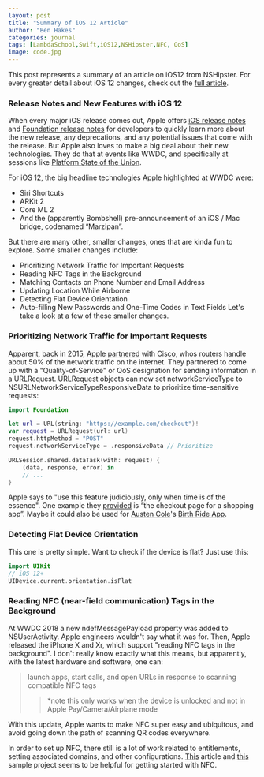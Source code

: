 ```yaml
---
layout: post
title: "Summary of iOS 12 Article"
author: "Ben Hakes"
categories: journal
tags: [LambdaSchool,Swift,iOS12,NSHipster,NFC, QoS]
image: code.jpg
---
```


This post represents a summary of an article on iOS12 from NSHipster. For every greater detail about iOS 12 changes, check out the [full article](https://nshipster.com/ios-12/).

### Release Notes and New Features with iOS 12

When every major iOS release comes out, Apple offers [iOS release notes](https://developer.apple.com/documentation/ios_release_notes/ios_12_release_notes) and [Foundation release notes](https://developer.apple.com/documentation/ios_release_notes/ios_12_release_notes/foundation_release_notes) for developers to quickly learn more about the new release, any deprecations, and any potential issues that come with the release. But Apple also loves to make a big deal about their new technologies. They do that at events like WWDC, and specifically at sessions like [Platform State of the Union](https://developer.apple.com/videos/play/wwdc2018/102/).

For iOS 12, the big headline technologies Apple highlighted at WWDC were: 
- Siri Shortcuts
- ARKit 2
- Core ML 2
- And the (apparently Bombshell) pre-announcement of an iOS / Mac bridge, codenamed “Marzipan”.

But there are many other, smaller changes, ones that are kinda fun to explore. Some smaller changes include:
- Prioritizing Network Traffic for Important Requests
- Reading NFC Tags in the Background
- Matching Contacts on Phone Number and Email Address
- Updating Location While Airborne
- Detecting Flat Device Orientation
- Auto-filling New Passwords and One-Time Codes in Text Fields
Let's take a look at a few of these smaller changes.

### Prioritizing Network Traffic for Important Requests
Apparent, back in 2015, Apple [partnered](https://newsroom.cisco.com/press-release-content?type=webcontent&articleId=1715414) with Cisco, whos routers handle about 50% of the network traffic on the internet. They partnered to come up with a "Quality-of-Service" or QoS designation for sending information in a URLRequest. URLRequest objects can now set networkServiceType to NSURLNetworkServiceTypeResponsiveData to prioritize time-sensitive requests:

```swift
import Foundation

let url = URL(string: "https://example.com/checkout")!
var request = URLRequest(url: url)
request.httpMethod = "POST"
request.networkServiceType = .responsiveData // Prioritize

URLSession.shared.dataTask(with: request) {
    (data, response, error) in
    // ...
}

```

Apple says to "use this feature judiciously, only when time is of the essence". One example they [provided](https://developer.apple.com/videos/play/wwdc2018/714/) is “the checkout page for a shopping app”. Maybe it could also be used for [Austen Cole](https://github.com/AustinBCole)'s [Birth Ride App](https://github.com/labs11-uberambulance/labs11-uberAmbulanceiOS).

### Detecting Flat Device Orientation
This one is pretty simple. Want to check if the device is flat? Just use this:
```swift
import UIKit
// iOS 12+
UIDevice.current.orientation.isFlat

```

### Reading NFC (near-field communication) Tags in the Background
At WWDC 2018 a new ndefMessagePayload property was added to NSUserActivity. Apple engineers wouldn't say what it was for. Then, Apple released the iPhone X and Xr, which support "reading NFC tags in the background". I don't really know exactly what this means, but apparently, with the latest hardware and software, one can:
> launch apps, start calls, and open URLs in response to scanning compatible NFC tags
> > *note this only works when the device is unlocked and not in Apple Pay/Camera/Airplane mode

With this update, Apple wants to make NFC super easy and ubiquitous, and avoid going down the path of scanning QR codes everywhere.

In order to set up NFC, there still is a lot of work related to entitlements, setting associated domains, and other configurations. [This](https://developer.apple.com/documentation/corenfc/building_an_nfc_tag_reader_app?changes=latest_minor) article and [this](https://developer.apple.com/documentation/corenfc/adding_support_for_background_tag_reading?changes=latest_minor) sample project seems to be helpful for getting started with NFC.
